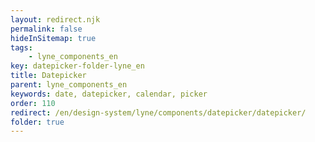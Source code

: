 ```yaml
---
layout: redirect.njk
permalink: false
hideInSitemap: true
tags: 
    - lyne_components_en
key: datepicker-folder-lyne_en
title: Datepicker
parent: lyne_components_en
keywords: date, datepicker, calendar, picker
order: 110
redirect: /en/design-system/lyne/components/datepicker/datepicker/
folder: true
---
```

